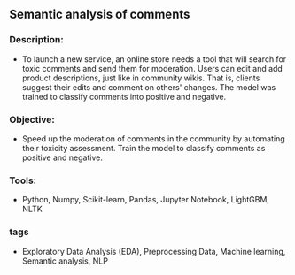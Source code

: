 ## Semantic analysis of comments

### Description:
- To launch a new service, an online store needs a tool that will search for toxic comments and send them for moderation. Users can edit and add product descriptions, just like in community wikis. That is, clients suggest their edits and comment on others' changes. The model was trained to classify comments into positive and negative.

### Objective:
- Speed up the moderation of comments in the community by automating their toxicity assessment. Train the model to classify comments as positive and negative.

### Tools:
- Python, Numpy, Scikit-learn, Pandas, Jupyter Notebook, LightGBM, NLTK

### tags
- Exploratory Data Analysis (EDA), Preprocessing Data, Machine learning, Semantic analysis, NLP
